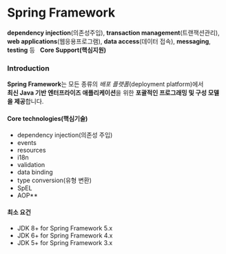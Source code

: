 # Spring Framework

**dependency injection**(의존성주입), **transaction management**(트랜잭션관리),  
**web applications**(웹응용프로그램), **data access**(데이터 접속), **messaging**, **testing**  등  
**Core Support(핵심지원)**  

### Introduction
**Spring Framework**는 모든 종류의 *배포 플랫폼*(deployment platform)에서  
**최신 Java 기반 엔터프라이즈 애플리케이션**을 위한 **포괄적인 프로그래밍 및 구성 모델을 제공**합니다.  

#### Core technologies(핵심기술)
- dependency injection(의존성 주입)
- events
- resources
- i18n
- validation
- data binding
- type conversion(유형 변환)
- SpEL
- AOP**

#### 최소 요건
 - JDK 8+ for Spring Framework 5.x
 - JDK 6+ for Spring Framework 4.x
 - JDK 5+ for Spring Framework 3.x
 



